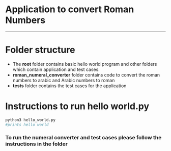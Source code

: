 # Application to convert Roman Numbers 
---
# Folder structure
* The **root** folder contains basic hello world program and other folders which contain application and test cases.
* **roman_numeral_converter** folder contains code to convert the roman numbers to arabic and Arabic numbers to roman 
* **tests** folder contains the test cases for the application

# Instructions to run hello world.py
```python
python3 hello_world.py
#prints hello world
```
### To run the numeral converter and test cases please follow the instructions in the folder